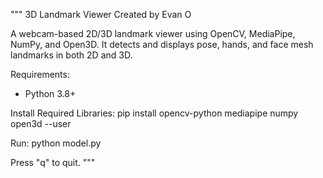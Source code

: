 """
3D Landmark Viewer
Created by Evan O

A webcam-based 2D/3D landmark viewer using OpenCV, MediaPipe, NumPy, and Open3D.
It detects and displays pose, hands, and face mesh landmarks in both 2D and 3D.

Requirements:
- Python 3.8+

Install Required Libraries:
pip install opencv-python mediapipe numpy open3d --user

Run:
python model.py

Press "q" to quit.
"""
